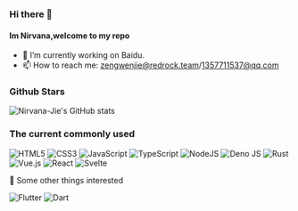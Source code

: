 ### Hi there 👋

<!--
**Nirvana-Jie/Nirvana-Jie** is a ✨ _special_ ✨ repository because its `README.md` (this file) appears on your GitHub profile.

Here are some ideas to get you started:

- 🔭 I’m currently working on ...
- 🌱 I’m currently learning ...
- 👯 I’m looking to collaborate on ...
- 🤔 I’m looking for help with ...
- 💬 Ask me about ...
- 📫 How to reach me: ...
- 😄 Pronouns: ...
- ⚡ Fun fact: ...
-->
#### Im Nirvana,welcome to my repo

- 🔭 I’m currently working on Baidu.
- 📫 How to reach me: zengwenjie@redrock.team/1357711537@qq.com

### Github Stars

![Nirvana-Jie's GitHub stats](https://github-readme-stats.vercel.app/api?username=Nirvana-Jie&count_private=true&show_icons=true&theme=radical)

### The current commonly used

 ![HTML5](https://img.shields.io/badge/html5-%23E34F26.svg?style=for-the-badge&logo=html5&logoColor=white)
  ![CSS3](https://img.shields.io/badge/css3-%231572B6.svg?style=for-the-badge&logo=css3&logoColor=white)
  ![JavaScript](https://img.shields.io/badge/javascript-%23323330.svg?style=for-the-badge&logo=javascript&logoColor=%23F7DF1E)
  ![TypeScript](https://img.shields.io/badge/typescript-%23007ACC.svg?style=for-the-badge&logo=typescript&logoColor=white)
  ![NodeJS](https://img.shields.io/badge/node.js-6DA55F?style=for-the-badge&logo=node.js&logoColor=white)
  ![Deno JS](https://img.shields.io/badge/deno%20js-000000?style=for-the-badge&logo=deno&logoColor=white)
  ![Rust](https://img.shields.io/badge/rust-%23000000.svg?style=for-the-badge&logo=rust&logoColor=white)
  ![Vue.js](https://img.shields.io/badge/vuejs-%2335495e.svg?style=for-the-badge&logo=vuedotjs&logoColor=%234FC08D)
  ![React](https://img.shields.io/badge/react-%2320232a.svg?style=for-the-badge&logo=react&logoColor=%2361DAFB)
  ![Svelte](https://img.shields.io/badge/svelte-%23f1413d.svg?style=for-the-badge&logo=svelte&logoColor=white)
  

🌱 Some other things interested

![Flutter](https://img.shields.io/badge/Flutter-%2302569B.svg?style=for-the-badge&logo=Flutter&logoColor=white)
  ![Dart](https://img.shields.io/badge/dart-%230175C2.svg?style=for-the-badge&logo=dart&logoColor=white)
 

